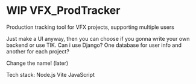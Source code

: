 # WIP VFX_ProdTracker
Production tracking tool for VFX projects, supporting multiple users

Just make a UI anyway, then you can choose if you gonna write your own backend or use TIK.
Can i use Django?
One database for user info and another for each project?

Change the name! (later)

Tech stack:
Node.js
Vite
JavaScript
